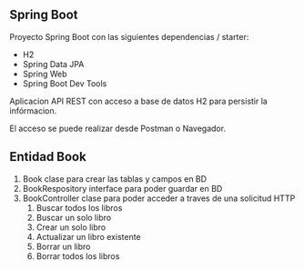 ## Spring Boot

Proyecto Spring Boot con las siguientes dependencias / starter:
*   H2
* Spring Data JPA
* Spring Web
* Spring Boot Dev Tools

Aplicacion API REST con acceso  a base de datos H2 para persistir la infórmacion.

El acceso se puede realizar desde Postman o Navegador.

## Entidad Book

1. Book clase para crear las tablas y campos en BD
2. BookRespository interface para poder guardar en BD
3. BookController clase para poder acceder a traves de una solicitud HTTP
   1.  Buscar todos los libros
   2.  Buscar un solo libro
   3.  Crear un solo libro
   4.  Actualizar un libro existente
   5.  Borrar un libro
   6.  Borrar todos los libros